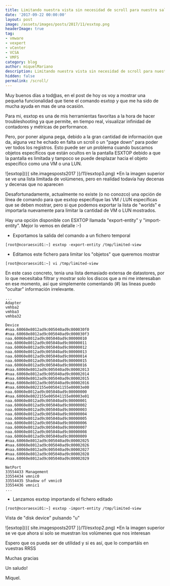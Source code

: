 ```yaml
---
title: Limitando nuestra vista sin necesidad de scroll para nuestra salida ESXTOP
date: '2017-09-22 00:00:00'
layout: post
image: /assets/images/posts/2017/11/esxtop.png
headerImage: true
tag:
- vmware
- vexpert
- vCenter
- VCSA
- VMFS
category: blog
author: miquelMariano
description: Limitando nuestra vista sin necesidad de scroll para nuestra salida ESXTOP
hidden: false
permalink: /scroll/
---
```


Muy buenos días a tod@as, en el post de hoy os voy a mostrar una pequeña funcionalidad que tiene el comando esxtop y que me ha sido de mucha ayuda en mas de una ocasión.

Para mi, esxtop es una de mis herramientas favoritas a la hora de hacer troubleshooting ya que permite, en tiempo real, visualizar infinidad de contadores y métricas de performance.

Pero, por poner alguna pega, debido a la gran cantidad de información que da, alguna vez he echado en falta un scroll o un "page down" para poder ver todos los registros. Esto puede ser un problema cuando buscamos objetos específicos que están ocultos en la pantalla ESXTOP debido a que la pantalla es limitada y tampoco se puede desplazar hacia el objeto específico como una VM o una LUN.

![esxtop]({{ site.imagesposts2017 }}/11/esxtop3.png)
*En la imagen superior se ve una lista limitada de volúmenes, pero en realidad todavía hay decenas y decenas que no aparecen

Desafortunadamente, actualmente no existe (o no conozco) una opción de línea de comando para que esxtop especifique las VM / LUN específicas que se deben mostrar, pero si que podemos exportar la lista de "worlds" e importarla nuevamente para limitar la cantidad de VM o LUN mostrados.

Hay una opción disponible con ESXTOP llamada "export-entity" y "import-entity". Mejor lo vemos en detalle :-)

+ Exportamos la salida del comando a un fichero temporal

```ssh
[root@ncoraesxi01:~] esxtop -export-entity /tmp/limited-view
```

+ Editamos este fichero para limitar los "objetos" que queremos mostrar

```ssh
[root@ncoraesxi01:~] vi /tmp/limited-view
```

En este caso concreto, tenia una lista demasiado extensa de datastores, por lo que necesitaba filtrar y mostrar solo los discos que a mi me interesaban en ese momento, así que simplemente comentando (#) las lineas puedo "ocultar" información irrelevante.

```ssh
...
Adapter
vmhba2
vmhba3
vmhba32

Device
#naa.60060e8012ad9c005040ad9c000030f0
#naa.60060e8012ad9c005040ad9c000030f3
naa.60060e8012ad9c005040ad9c00000010
naa.60060e8012ad9c005040ad9c00000011
naa.60060e8012ad9c005040ad9c00000012
naa.60060e8012ad9c005040ad9c00000013
naa.60060e8012ad9c005040ad9c00000014
naa.60060e8012ad9c005040ad9c00000015
naa.60060e8012ad9c005040ad9c00000016
#naa.60060e8012ad9c005040ad9c00002013
#naa.60060e8012ad9c005040ad9c00002014
#naa.60060e8012ad9c005040ad9c00002015
#naa.60060e8012ad9c005040ad9c00002016
#naa.60060e8022155e005041155e00003e00
naa.60060e8012ad9c005040ad9c00000000
#naa.60060e8022155e005041155e00003e01
naa.60060e8012ad9c005040ad9c00000001
naa.60060e8012ad9c005040ad9c00000002
naa.60060e8012ad9c005040ad9c00000003
naa.60060e8012ad9c005040ad9c00000004
naa.60060e8012ad9c005040ad9c00000005
naa.60060e8012ad9c005040ad9c00000006
naa.60060e8012ad9c005040ad9c00000007
naa.60060e8012ad9c005040ad9c00000008
naa.60060e8012ad9c005040ad9c00000009
#naa.60060e8012ad9c005040ad9c00002025
#naa.60060e8012ad9c005040ad9c00002026
#naa.60060e8012ad9c005040ad9c00002027
#naa.60060e8012ad9c005040ad9c00002028
#naa.60060e8012ad9c005040ad9c00002029

NetPort
33554433 Management
33554434 vmnic0
33554435 Shadow of vmnic0
33554436 vmnic1
...
```

+ Lanzamos esxtop importando el fichero editado

```ssh
[root@ncoraesxi01:~] esxtop -import-entity /tmp/limited-view
```

Vista de "disk device" pulsando "u"

![esxtop]({{ site.imagesposts2017 }}/11/esxtop2.png)
*En la imagen superior se ve que ahora si solo se muestran los volúmenes que nos interesan

Espero que os pueda ser de utilidad y si es así, que lo compartáis en vuestras RRSS

Muchas gracias

Un saludo!

Miquel.


